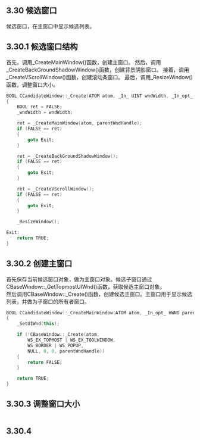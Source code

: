 ## 3.30 候选窗口

候选窗口，在主窗口中显示候选列表。

## 3.30.1 候选窗口结构

首先，调用_CreateMainWindow()函数，创建主窗口。
然后，调用_CreateBackGroundShadowWindow()函数，创建背景阴影窗口。
接着，调用_CreateVScrollWindow()函数，创建滚动条窗口。
最后，调用_ResizeWindow()函数，调整窗口大小。

```C++
BOOL CCandidateWindow::_Create(ATOM atom, _In_ UINT wndWidth, _In_opt_ HWND parentWndHandle)
{
    BOOL ret = FALSE;
    _wndWidth = wndWidth;

    ret = _CreateMainWindow(atom, parentWndHandle);
    if (FALSE == ret)
    {
        goto Exit;
    }

    ret = _CreateBackGroundShadowWindow();
    if (FALSE == ret)
    {
        goto Exit;
    }

    ret = _CreateVScrollWindow();
    if (FALSE == ret)
    {
        goto Exit;
    }

    _ResizeWindow();

Exit:
    return TRUE;
}
```

## 3.30.2 创建主窗口

首先保存当前候选窗口对象，做为主窗口对象。候选子窗口通过CBaseWindow::_GetTopmostUIWnd()函数，获取候选主窗口对象。<br>
然后调用CBaseWindow::_Create()函数，创建候选主窗口。主窗口用于显示候选列表，并做为子窗口的所有者窗口。

```C++
BOOL CCandidateWindow::_CreateMainWindow(ATOM atom, _In_opt_ HWND parentWndHandle)
{
    _SetUIWnd(this);

    if (!CBaseWindow::_Create(atom,
        WS_EX_TOPMOST | WS_EX_TOOLWINDOW,
        WS_BORDER | WS_POPUP,
        NULL, 0, 0, parentWndHandle))
    {
        return FALSE;
    }

    return TRUE;
}
```

## 3.30.3 调整窗口大小

```C++

```

## 3.30.4 